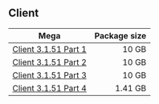 ## Client

| Mega | Package size |
| ------------- | ------------:|
| [Client 3.1.51 Part 1](https://mega.nz/file/VYAn1YpK#0lk0_SwzfNw0B7CekxiiNM8SIBbozhSGwmp-mr0_erQ) | 10 GB |
| [Client 3.1.51 Part 2](https://mega.nz/file/2clhQI4R#qOhi9CNlnH-Vl3d2rTLmalgHlyookujVLbnb3go2OYE) | 10 GB |
| [Client 3.1.51 Part 3](https://mega.nz/file/eVsRxYCC#Erdl2runwglHvjZeMl4PbkJ5UKAN0uip_6qE67k709A) | 10 GB |
| [Client 3.1.51 Part 4](https://mega.nz/file/jBUFzC5Y#8O56ehtKQPi4qu9cFIFBYtuXYmONJzX152Y7pIL91a8) | 1.41 GB |